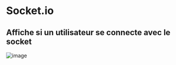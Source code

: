 # Socket.io

## Affiche si un utilisateur se connecte avec le socket
![image](https://github.com/A1oneeee/Socket.io/assets/116378179/459ac45b-8f7f-49dc-89d7-a4939a36566f)
